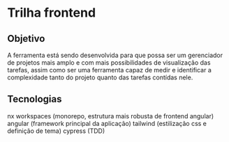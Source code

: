 # Trilha frontend

## Objetivo
A ferramenta está sendo desenvolvida para que possa ser um gerenciador de projetos mais amplo e com mais possibilidades de visualização das tarefas, assim como ser uma ferramenta capaz de medir e identificar a complexidade tanto do projeto quanto das tarefas contídas nele.

## Tecnologias
nx workspaces (monorepo, estrutura mais robusta de frontend angular)
angular (framework principal da aplicação)
tailwind (estilização css e definição de tema)
cypress (TDD)
